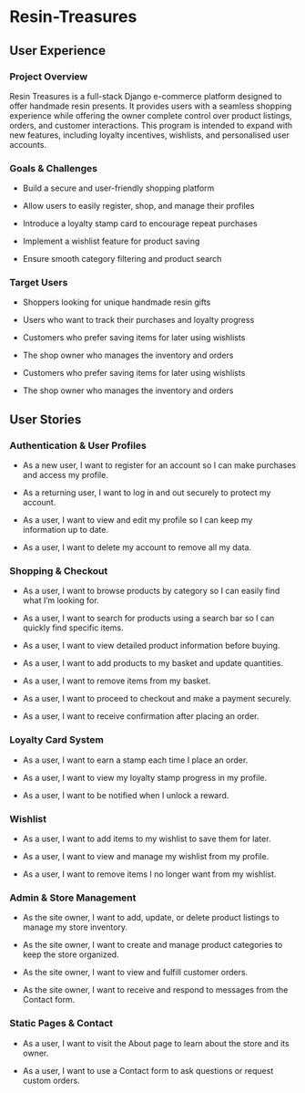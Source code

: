 ﻿# Resin-Treasures

## User Experience

### Project Overview
Resin Treasures is a full-stack Django e-commerce platform designed to offer handmade resin presents.
It provides users with a seamless shopping experience while offering the owner complete control over product listings, orders, and customer interactions.
This program is intended to expand with new features, including loyalty incentives, wishlists, and personalised user accounts.

### Goals & Challenges
- Build a secure and user-friendly shopping platform

- Allow users to easily register, shop, and manage their profiles

- Introduce a loyalty stamp card to encourage repeat purchases

- Implement a wishlist feature for product saving

- Ensure smooth category filtering and product search

### Target Users

- Shoppers looking for unique handmade resin gifts

- Users who want to track their purchases and loyalty progress

- Customers who prefer saving items for later using wishlists

- The shop owner who manages the inventory and orders
  
- Customers who prefer saving items for later using wishlists

- The shop owner who manages the inventory and orders

## User Stories

### Authentication & User Profiles

- As a new user, I want to register for an account so I can make purchases and access my profile.

- As a returning user, I want to log in and out securely to protect my account.

- As a user, I want to view and edit my profile so I can keep my information up to date.

- As a user, I want to delete my account to remove all my data.

### Shopping & Checkout

- As a user, I want to browse products by category so I can easily find what I’m looking for.

- As a user, I want to search for products using a search bar so I can quickly find specific items.

- As a user, I want to view detailed product information before buying.

- As a user, I want to add products to my basket and update quantities.

- As a user, I want to remove items from my basket.

- As a user, I want to proceed to checkout and make a payment securely.

- As a user, I want to receive confirmation after placing an order.

### Loyalty Card System

- As a user, I want to earn a stamp each time I place an order.

- As a user, I want to view my loyalty stamp progress in my profile.

- As a user, I want to be notified when I unlock a reward.

### Wishlist

- As a user, I want to add items to my wishlist to save them for later.

- As a user, I want to view and manage my wishlist from my profile.

- As a user, I want to remove items I no longer want from my wishlist.

### Admin & Store Management

- As the site owner, I want to add, update, or delete product listings to manage my store inventory.

- As the site owner, I want to create and manage product categories to keep the store organized.

- As the site owner, I want to view and fulfill customer orders.

- As the site owner, I want to receive and respond to messages from the Contact form.

### Static Pages & Contact

- As a user, I want to visit the About page to learn about the store and its owner.

- As a user, I want to use a Contact form to ask questions or request custom orders.
